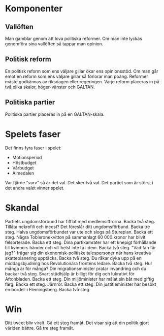 # Komponenter

## Vallöften
Man gamblar genom att lova politiska reformer. Om man inte lyckas genomföra sina vallöften så tappar man opinion.

## Politisk reform
En politisk reform som ens väljare gillar ökar ens opinionsstöd. Om man går emot en reform som ens väljare gillar så förlorar man poäng. Reformer måste godkännas av riksdagen eller regeringen. Varje reform placeras in på två olika skalor, höger-vänster och GALTAN.

## Politiska partier
Politiska partier placeras in på en GALTAN-skala.

# Spelets faser
Det finns fyra faser i spelet:
- Motionsperiod
- Höstbudget
- Vårbudget
- Almedalen

Var fjärde "varv" så är det val. Det sker två val. Det partiet som är störst i det andra valet vinner spelet.



# Skandal
Partiets ungdomsförbund har fifflat med medlemsiffrorna. Backa två steg.
Tillåta nekrofili och incest? Det föreslår ditt ungdomsförbund. Backa tre steg.
Halva ungdomsförbundet var ute och slogs på Stureplan. Backa ett steg.
Några Tobleronekvitton på sammanlagt 60 000 kronor har blivit felsorterade. Backa ett steg.
Dina partikamrater har ett knepigt förhållande till kvinnors händer och vill helst inte ta i dem. Backa två steg.
"Vad fan får jag?" frågar sig din ekonomisk-politiske talespersoner när hans kreativa skatteplanering upptäcks. Backa två steg.
Du råkar dyka upp på en middagsbjudning hos Revolutionära frontens ledare. Backa två steg.
Hur många är för många? Din migrationsminister pratar invandring och du backar två steg.
Svart städhjälp är billigt för dig och lukrativt för Aftonbladen. Backa ett steg.
Din miljöminister har målat sin båt med giftig färg. Backa ett steg.
Järnrör. Backa ett steg.
Din justitieminister har besökt en bordell i Flemingsberg. Backa två steg.

# Win
Ditt tweet bliv viralt. Gå ett steg framåt.
Det visar sig att din politik gjort världen bättre. Gå tre steg framåt.


